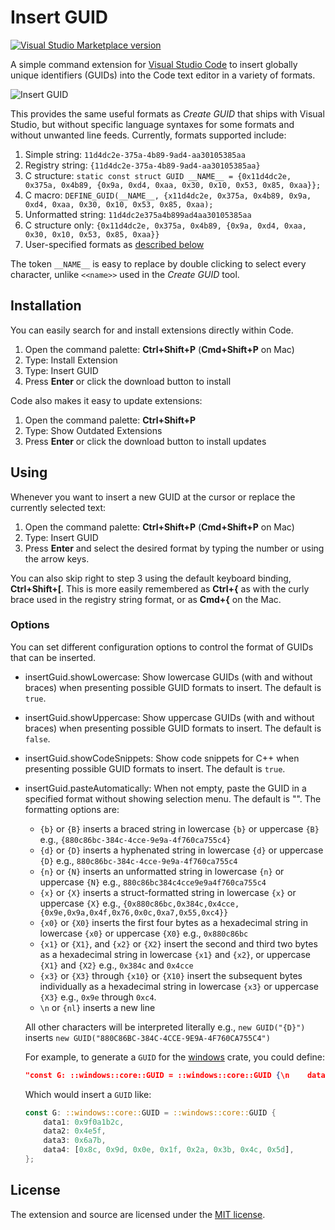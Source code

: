 # Insert GUID

[![Visual Studio Marketplace version](https://img.shields.io/visual-studio-marketplace/v/heaths.vscode-guid.svg?style=flat-square)](https://marketplace.visualstudio.com/items?itemName=heaths.vscode-guid)

A simple command extension for [Visual Studio Code](https://code.visualstudio.com) to insert globally unique identifiers (GUIDs) into the Code text editor in a variety of formats.

![Insert GUID](https://media.giphy.com/media/3danYPtfh3iQBjd6ef/giphy.gif)

This provides the same useful formats as _Create GUID_ that ships with Visual Studio, but without specific language syntaxes for some formats and without unwanted line feeds. Currently, formats supported include:

1. Simple string: `11d4dc2e-375a-4b89-9ad4-aa30105385aa`
2. Registry string: `{11d4dc2e-375a-4b89-9ad4-aa30105385aa}`
3. C structure: `static const struct GUID __NAME__ = {0x11d4dc2e, 0x375a, 0x4b89, {0x9a, 0xd4, 0xaa, 0x30, 0x10, 0x53, 0x85, 0xaa}};`
4. C macro: `DEFINE_GUID(__NAME__, {x11d4dc2e, 0x375a, 0x4b89, 0x9a, 0xd4, 0xaa, 0x30, 0x10, 0x53, 0x85, 0xaa);`
5. Unformatted string: `11d4dc2e375a4b899ad4aa30105385aa`
6. C structure only: `{0x11d4dc2e, 0x375a, 0x4b89, {0x9a, 0xd4, 0xaa, 0x30, 0x10, 0x53, 0x85, 0xaa}}`
7. User-specified formats as [described below](#options)

The token `__NAME__` is easy to replace by double clicking to select every character, unlike `<<name>>` used in the _Create GUID_ tool.

## Installation

You can easily search for and install extensions directly within Code.

1. Open the command palette: __Ctrl+Shift+P__ (__Cmd+Shift+P__ on Mac)
2. Type: Install Extension
3. Type: Insert GUID
4. Press __Enter__ or click the download button to install

Code also makes it easy to update extensions:

1. Open the command palette: __Ctrl+Shift+P__
2. Type: Show Outdated Extensions
3. Press __Enter__ or click the download button to install updates

## Using

Whenever you want to insert a new GUID at the cursor or replace the currently selected text:

1. Open the command palette: __Ctrl+Shift+P__ (__Cmd+Shift+P__ on Mac)
2. Type: Insert GUID
3. Press __Enter__ and select the desired format by typing the number or using the arrow keys.

You can also skip right to step 3 using the default keyboard binding, __Ctrl+Shift+[__. This is more easily remembered as __Ctrl+{__ as with the curly brace used in the registry string format, or as __Cmd+{__ on the Mac.

### Options

You can set different configuration options to control the format of GUIDs that can be inserted.

* insertGuid.showLowercase: Show lowercase GUIDs (with and without braces) when presenting possible GUID formats to insert. The default is `true`.
* insertGuid.showUppercase: Show uppercase GUIDs (with and without braces) when presenting possible GUID formats to insert. The default is `false`.
* insertGuid.showCodeSnippets: Show code snippets for C++ when presenting possible GUID formats to insert. The default is `true`.
* insertGuid.pasteAutomatically: When not empty, paste the GUID in a specified format without showing selection menu. The default is "". The formatting options are:
  * `{b}` or `{B}` inserts a braced string in lowercase `{b}` or uppercase `{B}` e.g., `{880c86bc-384c-4cce-9e9a-4f760ca755c4}`
  * `{d}` or `{D}` inserts a hyphenated string in lowercase `{d}` or uppercase `{D}` e.g., `880c86bc-384c-4cce-9e9a-4f760ca755c4`
  * `{n}` or `{N}` inserts an unformatted string in lowercase `{n}` or uppercase `{N}` e.g., `880c86bc384c4cce9e9a4f760ca755c4`
  * `{x}` or `{X}` inserts a struct-formatted string in lowercase `{x}` or uppercase `{X}` e.g., `{0x880c86bc,0x384c,0x4cce,{0x9e,0x9a,0x4f,0x76,0x0c,0xa7,0x55,0xc4}}`
  * `{x0}` or `{X0}` inserts the first four bytes as a hexadecimal string in lowercase `{x0}` or uppercase `{X0}` e.g., `0x880c86bc`
  * `{x1}` or `{X1}`, and `{x2}` or `{X2}` insert the second and third two bytes as a hexadecimal string in lowercase `{x1}` and `{x2}`, or uppercase `{X1}` and `{X2}` e.g., `0x384c` and `0x4cce`
  * `{x3}` or `{X3}` through `{x10}` or `{X10}` insert the subsequent bytes individually as a hexadecimal string in lowercase `{x3}` or uppercase `{X3}` e.g., `0x9e` through `0xc4`.
  * `\n` or `{nl}` inserts a new line

  All other characters will be interpreted literally e.g., `new GUID("{D}")` inserts `new GUID("880C86BC-384C-4CCE-9E9A-4F760CA755C4")`

  For example, to generate a `GUID` for the [windows](https://crates.io/crates/windows) crate, you could define:

  ```json
  "const G: ::windows::core::GUID = ::windows::core::GUID {\n    data1: 0x{x0},\n    data2: 0x{x1},\n    data3: 0x{x2},\n    data4: [0x{x3}, 0x{x4}, 0x{x5}, 0x{x6}, 0x{x7}, 0x{x8}, 0x{x9}, 0x{x10}],\n};"
  ```

  Which would insert a `GUID` like:

  ```rust
  const G: ::windows::core::GUID = ::windows::core::GUID {
      data1: 0x9f0a1b2c,
      data2: 0x4e5f,
      data3: 0x6a7b,
      data4: [0x8c, 0x9d, 0x0e, 0x1f, 0x2a, 0x3b, 0x4c, 0x5d],
  };
  ```

## License

The extension and source are licensed under the [MIT license](LICENSE.txt).
